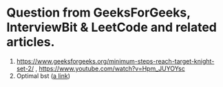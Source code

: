 # Question from GeeksForGeeks, InterviewBit & LeetCode and related articles.

1) https://www.geeksforgeeks.org/minimum-steps-reach-target-knight-set-2/ , https://www.youtube.com/watch?v=Hpm_JUYOYsc
2) Optimal bst ([a link](https://www.geeksforgeeks.org/optimal-binary-search-tree-dp-24/))

